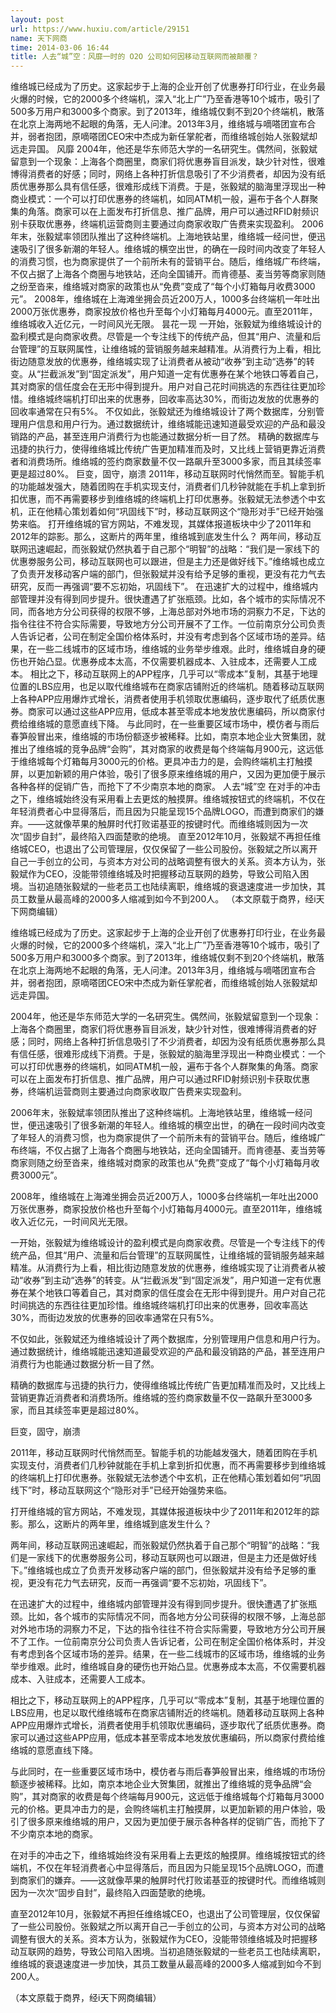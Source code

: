 ```yaml
---
layout: post
url: https://www.huxiu.com/article/29151
name: 天下网商
time: 2014-03-06 16:44
title: 人去“城”空：风靡一时的 O2O 公司如何因移动互联网而被颠覆？
---
```

维络城已经成为了历史。这家起步于上海的企业开创了优惠券打印行业，在业务最火爆的时候，它的2000多个终端机，深入“北上广”乃至香港等10个城市，吸引了500多万用户和3000多个商家。到了2013年，维络城仅剩不到20个终端机，散落在北京上海两地不起眼的角落，无人问津。2013年3月，维络城与嘀嗒团宣布合并，弱者抱团，原嘀嗒团CEO宋中杰成为新任掌舵者，而维络城创始人张毅斌却远走异国。 风靡 2004年，他还是华东师范大学的一名研究生。偶然间，张毅斌留意到一个现象：上海各个商圈里，商家们将优惠券盲目派发，缺少针对性，很难博得消费者的好感；同时，网络上各种打折信息吸引了不少消费者，却因为没有纸质优惠券那么具有信任感，很难形成线下消费。于是，张毅斌的脑海里浮现出一种商业模式：一个可以打印优惠券的终端机，如同ATM机一般，遍布于各个人群聚集的角落。商家可以在上面发布打折信息、推广品牌，用户可以通过RFID射频识别卡获取优惠券，终端机运营商则主要通过向商家收取广告费来实现盈利。 2006年末，张毅斌率领团队推出了这种终端机。上海地铁站里，维络城一经问世，便迅速吸引了很多新潮的年轻人。维络城的横空出世，的确在一段时间内改变了年轻人的消费习惯，也为商家提供了一个前所未有的营销平台。随后，维络城广布终端，不仅占据了上海各个商圈与地铁站，还向全国铺开。而肯德基、麦当劳等商家则随之纷至沓来，维络城对商家的政策也从“免费”变成了“每个小灯箱每月收费3000元”。 2008年，维络城在上海滩坐拥会员近200万人，1000多台终端机一年吐出2000万张优惠券，商家投放价格也升至每个小灯箱每月4000元。直至2011年，维络城收入近亿元，一时间风光无限。 昙花一现 一开始，张毅斌为维络城设计的盈利模式是向商家收费。尽管是一个专注线下的传统产品，但其“用户、流量和后台管理”的互联网属性，让维络城的营销服务越来越精准。从消费行为上看，相比街边随意发放的优惠券，维络城实现了让消费者从被动“收券”到主动“选券”的转变。从“拦截派发”到“固定派发”，用户知道一定有优惠券在某个地铁口等着自己，其对商家的信任度会在无形中得到提升。用户对自己花时间挑选的东西往往更加珍惜。维络城终端机打印出来的优惠券，回收率高达30%，而街边发放的优惠券的回收率通常在只有5%。 不仅如此，张毅斌还为维络城设计了两个数据库，分别管理用户信息和用户行为。通过数据统计，维络城能迅速知道最受欢迎的产品和最没销路的产品，甚至连用户消费行为也能通过数据分析一目了然。 精确的数据库与迅捷的执行力，使得维络城比传统广告更加精准而及时，又比线上营销更靠近消费者和消费场所。维络城的签约商家数量不仅一路飙升至3000多家，而且其续签率更是超过80%。 巨变，固守，崩溃 2011年，移动互联网时代悄然而至。智能手机的功能越发强大，随着团购在手机实现支付，消费者们几秒钟就能在手机上拿到折扣优惠，而不再需要移步到维络城的终端机上打印优惠券。张毅斌无法参透个中玄机，正在他精心策划着如何“巩固线下”时，移动互联网这个“隐形对手”已经开始强势来临。 打开维络城的官方网站，不难发现，其媒体报道板块中少了2011年和2012年的踪影。那么，这断片的两年里，维络城到底发生什么？ 两年间，移动互联网迅速崛起，而张毅斌仍然执着于自己那个“明智”的战略：“我们是一家线下的优惠劵服务公司，移动互联网也可以跟进，但是主力还是做好线下。”维络城也成立了负责开发移动客户端的部门，但张毅斌并没有给予足够的重视，更没有花力气去研究，反而一再强调“要不忘初始，巩固线下”。 在迅速扩大的过程中，维络城内部管理并没有得到同步提升。很快遭遇了扩张瓶颈。比如，各个城市的实际情况不同，而各地方分公司获得的权限不够，上海总部对外地市场的洞察力不足，下达的指令往往不符合实际需要，导致地方分公司开展不了工作。一位前南京分公司负责人告诉记者，公司在制定全国价格体系时，并没有考虑到各个区域市场的差异。结果，在一些二线城市的区域市场，维络城的业务举步维艰。此时，维络城自身的硬伤也开始凸显。优惠券成本太高，不仅需要机器成本、入驻成本，还需要人工成本。 相比之下，移动互联网上的APP程序，几乎可以“零成本”复制，其基于地理位置的LBS应用，也足以取代维络城布在商家店铺附近的终端机。随着移动互联网上各种APP应用爆炸式增长，消费者使用手机领取优惠编码，逐步取代了纸质优惠券。商家可以通过这些APP应用，低成本甚至零成本地发放优惠编码，所以商家付费给维络城的意愿直线下降。 与此同时，在一些重要区域市场中，模仿者与雨后春笋般冒出来，维络城的市场份额逐步被稀释。比如，南京本地企业大贺集团，就推出了维络城的竞争品牌“会购”，其对商家的收费是每个终端每月900元，这远低于维络城每个灯箱每月3000元的价格。更具冲击力的是，会购终端机主打触摸屏，以更加新颖的用户体验，吸引了很多原来维络城的用户，又因为更加便于展示各种各样的促销广告，而抢下了不少南京本地的商家。 人去“城”空 在对手的冲击之下，维络城始终没有采用看上去更炫的触摸屏。维络城按钮式的终端机，不仅在年轻消费者心中显得落后，而且因为只能呈现15个品牌LOGO，而遭到商家们的嫌弃。——这就像苹果的触屏时代打败诺基亚的按键时代。而维络城则因为一次次“固步自封”，最终陷入四面楚歌的绝境。 直至2012年10月，张毅斌不再担任维络城CEO，也退出了公司管理层，仅仅保留了一些公司股份。张毅斌之所以离开自己一手创立的公司，与资本方对公司的战略调整有很大的关系。资本方认为，张毅斌作为CEO，没能带领维络城及时把握移动互联网的趋势，导致公司陷入困境。当初追随张毅斌的一些老员工也陆续离职，维络城的衰退速度进一步加快，其员工数量从最高峰的2000多人缩减到如今不到200人。 （本文原载于商界，经i天下网商编辑）

维络城已经成为了历史。这家起步于上海的企业开创了优惠券打印行业，在业务最火爆的时候，它的2000多个终端机，深入“北上广”乃至香港等10个城市，吸引了500多万用户和3000多个商家。到了2013年，维络城仅剩不到20个终端机，散落在北京上海两地不起眼的角落，无人问津。2013年3月，维络城与嘀嗒团宣布合并，弱者抱团，原嘀嗒团CEO宋中杰成为新任掌舵者，而维络城创始人张毅斌却远走异国。

2004年，他还是华东师范大学的一名研究生。偶然间，张毅斌留意到一个现象：上海各个商圈里，商家们将优惠券盲目派发，缺少针对性，很难博得消费者的好感；同时，网络上各种打折信息吸引了不少消费者，却因为没有纸质优惠券那么具有信任感，很难形成线下消费。于是，张毅斌的脑海里浮现出一种商业模式：一个可以打印优惠券的终端机，如同ATM机一般，遍布于各个人群聚集的角落。商家可以在上面发布打折信息、推广品牌，用户可以通过RFID射频识别卡获取优惠券，终端机运营商则主要通过向商家收取广告费来实现盈利。

2006年末，张毅斌率领团队推出了这种终端机。上海地铁站里，维络城一经问世，便迅速吸引了很多新潮的年轻人。维络城的横空出世，的确在一段时间内改变了年轻人的消费习惯，也为商家提供了一个前所未有的营销平台。随后，维络城广布终端，不仅占据了上海各个商圈与地铁站，还向全国铺开。而肯德基、麦当劳等商家则随之纷至沓来，维络城对商家的政策也从“免费”变成了“每个小灯箱每月收费3000元”。

2008年，维络城在上海滩坐拥会员近200万人，1000多台终端机一年吐出2000万张优惠券，商家投放价格也升至每个小灯箱每月4000元。直至2011年，维络城收入近亿元，一时间风光无限。

一开始，张毅斌为维络城设计的盈利模式是向商家收费。尽管是一个专注线下的传统产品，但其“用户、流量和后台管理”的互联网属性，让维络城的营销服务越来越精准。从消费行为上看，相比街边随意发放的优惠券，维络城实现了让消费者从被动“收券”到主动“选券”的转变。从“拦截派发”到“固定派发”，用户知道一定有优惠券在某个地铁口等着自己，其对商家的信任度会在无形中得到提升。用户对自己花时间挑选的东西往往更加珍惜。维络城终端机打印出来的优惠券，回收率高达30%，而街边发放的优惠券的回收率通常在只有5%。

不仅如此，张毅斌还为维络城设计了两个数据库，分别管理用户信息和用户行为。通过数据统计，维络城能迅速知道最受欢迎的产品和最没销路的产品，甚至连用户消费行为也能通过数据分析一目了然。

精确的数据库与迅捷的执行力，使得维络城比传统广告更加精准而及时，又比线上营销更靠近消费者和消费场所。维络城的签约商家数量不仅一路飙升至3000多家，而且其续签率更是超过80%。

巨变，固守，崩溃

2011年，移动互联网时代悄然而至。智能手机的功能越发强大，随着团购在手机实现支付，消费者们几秒钟就能在手机上拿到折扣优惠，而不再需要移步到维络城的终端机上打印优惠券。张毅斌无法参透个中玄机，正在他精心策划着如何“巩固线下”时，移动互联网这个“隐形对手”已经开始强势来临。

打开维络城的官方网站，不难发现，其媒体报道板块中少了2011年和2012年的踪影。那么，这断片的两年里，维络城到底发生什么？

两年间，移动互联网迅速崛起，而张毅斌仍然执着于自己那个“明智”的战略：“我们是一家线下的优惠劵服务公司，移动互联网也可以跟进，但是主力还是做好线下。”维络城也成立了负责开发移动客户端的部门，但张毅斌并没有给予足够的重视，更没有花力气去研究，反而一再强调“要不忘初始，巩固线下”。

在迅速扩大的过程中，维络城内部管理并没有得到同步提升。很快遭遇了扩张瓶颈。比如，各个城市的实际情况不同，而各地方分公司获得的权限不够，上海总部对外地市场的洞察力不足，下达的指令往往不符合实际需要，导致地方分公司开展不了工作。一位前南京分公司负责人告诉记者，公司在制定全国价格体系时，并没有考虑到各个区域市场的差异。结果，在一些二线城市的区域市场，维络城的业务举步维艰。此时，维络城自身的硬伤也开始凸显。优惠券成本太高，不仅需要机器成本、入驻成本，还需要人工成本。

相比之下，移动互联网上的APP程序，几乎可以“零成本”复制，其基于地理位置的LBS应用，也足以取代维络城布在商家店铺附近的终端机。随着移动互联网上各种APP应用爆炸式增长，消费者使用手机领取优惠编码，逐步取代了纸质优惠券。商家可以通过这些APP应用，低成本甚至零成本地发放优惠编码，所以商家付费给维络城的意愿直线下降。

与此同时，在一些重要区域市场中，模仿者与雨后春笋般冒出来，维络城的市场份额逐步被稀释。比如，南京本地企业大贺集团，就推出了维络城的竞争品牌“会购”，其对商家的收费是每个终端每月900元，这远低于维络城每个灯箱每月3000元的价格。更具冲击力的是，会购终端机主打触摸屏，以更加新颖的用户体验，吸引了很多原来维络城的用户，又因为更加便于展示各种各样的促销广告，而抢下了不少南京本地的商家。

在对手的冲击之下，维络城始终没有采用看上去更炫的触摸屏。维络城按钮式的终端机，不仅在年轻消费者心中显得落后，而且因为只能呈现15个品牌LOGO，而遭到商家们的嫌弃。——这就像苹果的触屏时代打败诺基亚的按键时代。而维络城则因为一次次“固步自封”，最终陷入四面楚歌的绝境。

直至2012年10月，张毅斌不再担任维络城CEO，也退出了公司管理层，仅仅保留了一些公司股份。张毅斌之所以离开自己一手创立的公司，与资本方对公司的战略调整有很大的关系。资本方认为，张毅斌作为CEO，没能带领维络城及时把握移动互联网的趋势，导致公司陷入困境。当初追随张毅斌的一些老员工也陆续离职，维络城的衰退速度进一步加快，其员工数量从最高峰的2000多人缩减到如今不到200人。

（本文原载于商界，经i天下网商编辑）

